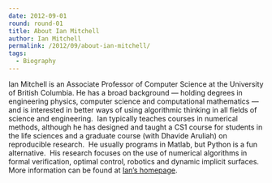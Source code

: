 ```yaml
---
date: 2012-09-01
round: round-01
title: About Ian Mitchell
author: Ian Mitchell
permalink: /2012/09/about-ian-mitchell/
tags:
  - Biography
---
```

Ian Mitchell is an Associate Professor of Computer Science at the University of British Columbia. He has a broad background &#8212; holding degrees in engineering physics, computer science and computational mathematics &#8212; and is interested in better ways of using algorithmic thinking in all fields of science and engineering.  Ian typically teaches courses in numerical methods, although he has designed and taught a CS1 course for students in the life sciences and a graduate course (with Dhavide Aruliah) on reproducible research.  He usually programs in Matlab, but Python is a fun alternative.  His research focuses on the use of numerical algorithms in formal verification, optimal control, robotics and dynamic implicit surfaces.  More information can be found at <a href="http://www.cs.ubc.ca/~mitchell" target="_blank">Ian&#8217;s homepage</a>.

